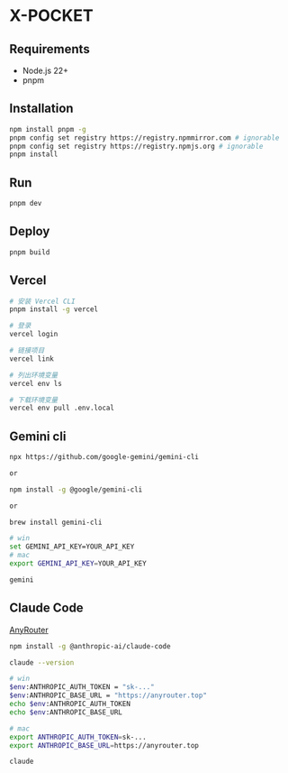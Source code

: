 # X-POCKET

## Requirements

- Node.js 22+
- pnpm

## Installation

```bash
npm install pnpm -g
pnpm config set registry https://registry.npmmirror.com # ignorable
pnpm config set registry https://registry.npmjs.org # ignorable
pnpm install
```

## Run

```bash
pnpm dev
```

## Deploy

```bash
pnpm build
```

## Vercel

```bash
# 安装 Vercel CLI
pnpm install -g vercel

# 登录
vercel login

# 链接项目
vercel link

# 列出环境变量
vercel env ls

# 下载环境变量
vercel env pull .env.local

```

## Gemini cli

```bash
npx https://github.com/google-gemini/gemini-cli

or

npm install -g @google/gemini-cli

or

brew install gemini-cli

# win
set GEMINI_API_KEY=YOUR_API_KEY
# mac
export GEMINI_API_KEY=YOUR_API_KEY

gemini
```

## Claude Code

[AnyRouter](https://anyrouter.top/)


```bash
npm install -g @anthropic-ai/claude-code

claude --version

# win
$env:ANTHROPIC_AUTH_TOKEN = "sk-..."
$env:ANTHROPIC_BASE_URL = "https://anyrouter.top"
echo $env:ANTHROPIC_AUTH_TOKEN
echo $env:ANTHROPIC_BASE_URL

# mac
export ANTHROPIC_AUTH_TOKEN=sk-...
export ANTHROPIC_BASE_URL=https://anyrouter.top

claude
```